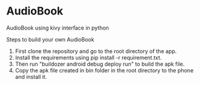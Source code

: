 # AudioBook
AudioBook using kivy interface in python

Steps to build your own AudioBook
1) First clone the repository and go to the root directory of the app.
2) Install the requirements using pip install -r requirement.txt.
3) Then run "buildozer android debug deploy run" to build the apk file.
4) Copy the apk file created in bin folder in the root directory to the phone and install it.
